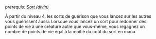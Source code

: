 *prérequis: [Sort (divin)](../../../1.%20Talent%20de%20base/Sorts.md#Sort%20(divin))*

À partir du niveau 4, les sorts de guérison que vous lancez sur les autres vous guérissent aussi. Lorsque vous lancez un sort pour redonner des points de vie à une créature autre que vous-même, vous regagnez un nombre de points de vie égal à la moitié du coût du sort en mana.